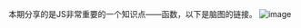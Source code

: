 
本期分享的是JS非常重要的一个知识点——函数，以下是脑图的链接。
![image](http://naotu.baidu.com/file/4ba483411f789e235107f9163690c059?token=82b24bcd708f83d0)